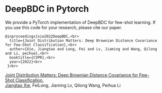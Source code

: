 # DeepBDC in Pytorch
We provide a PyTorch implementation of DeepBDC for few-shot learning. 
If you use this code for your research, please cite our paper.<br>
```
@inproceedings{xie2022DeepBDC,<br> 
  title={Joint Distribution Matters: Deep Brownian Distance Covariance for Few-Shot Classification},<br> 
  author={Xie, Jiangtao and Long, Fei and Lv, Jiaming and Wang, Qilong and Li, peihua},<br> 
  booktitle={CVPR},<br>
  year={2022}<br>
 }<br>
```
[Joint Distribution Matters: Deep Brownian Distance Covariance for Few-Shot Classification.](www.baidu.com)<br>
[Jiangtao Xie](www.biying.com), FeiLong, Jiaming Lv, Qilong Wang, Peihua Li
